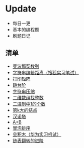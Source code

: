 # Update
- 每日一更
- 基本的编程题
- 刷题日记

## 清单 ##
- [斐波那契数列](https://github.com/chenyuze/OJ-etc./blob/master/Fibonacci.java)
- [字符串编辑距离（搜狐实习笔试）](https://github.com/chenyuze/OJ-etc./blob/master/StringEdit.java)
- [打印矩阵](https://github.com/chenyuze/OJ-etc./blob/master/PrintMatrix.java)
- [跳台阶](https://github.com/chenyuze/OJ-etc./blob/master/JumpFloor.java)
- [字符串压缩](https://github.com/chenyuze/OJ-etc./blob/master/Zipper.java)
- [二维数组找整数](https://github.com/chenyuze/OJ-etc./blob/master/FindIntInArray.java)
- [二进制中1的个数](https://github.com/chenyuze/OJ/blob/master/NumberOf1.java)
- [第k大的结点](https://github.com/chenyuze/OJ/blob/master/KthNode.java)
- [汉诺塔](https://github.com/chenyuze/OJ/blob/master/Hanoi.java)
- [A+B](https://github.com/chenyuze/OJ/blob/master/AplusB.java)
- [冒泡排序](https://github.com/chenyuze/OJ/blob/master/BubbleSort.c)
- [垒积木（华为实习机试）](https://github.com/chenyuze/OJ/blob/master/dp.c)
- [链表翻转的进阶](https://github.com/chenyuze/OJ/blob/master/ReverseListFromNthToMth.java)
